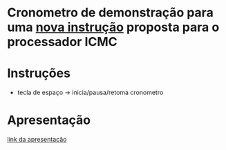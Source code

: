 # Cronometro de demonstração para uma [nova instrução](https://github.com/314gomes/Processador-ICMC) proposta para o processador ICMC

# Instruções
* tecla de espaço -> inicia/pausa/retoma cronometro

# Apresentação
[link da apresentação](https://drive.google.com/file/d/1bq-IYmYw2CdeRZOqpmlvQLAAx9NQHQnc/view?usp=sharing)